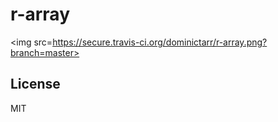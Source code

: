 # r-array

<img src=https://secure.travis-ci.org/dominictarr/r-array.png?branch=master>


## License

MIT
